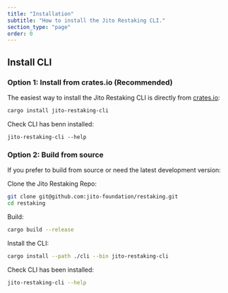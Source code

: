 ```yaml
---
title: "Installation"
subtitle: "How to install the Jito Restaking CLI."
section_type: "page"
order: 0
---
```


## Install CLI

### Option 1: Install from crates.io (Recommended)

The easiest way to install the Jito Restaking CLI is directly from [crates.io](https://crates.io/crates/jito-restaking-cli):

```bash
cargo install jito-restaking-cli
```

Check CLI has benn installed:

```
jito-restaking-cli --help
```

### Option 2: Build from source

If you prefer to build from source or need the latest development version:

Clone the Jito Restaking Repo:

```bash
git clone git@github.com:jito-foundation/restaking.git
cd restaking
```

Build:

```bash
cargo build --release
```

Install the CLI:

```bash
cargo install --path ./cli --bin jito-restaking-cli
```

Check CLI has been installed:

```bash
jito-restaking-cli --help
```
